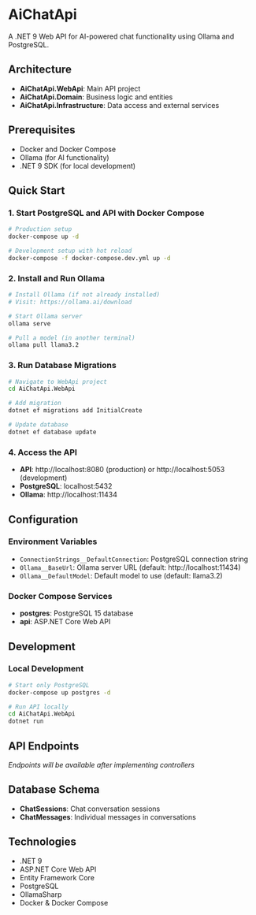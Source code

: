 # AiChatApi

A .NET 9 Web API for AI-powered chat functionality using Ollama and PostgreSQL.

## Architecture

- **AiChatApi.WebApi**: Main API project
- **AiChatApi.Domain**: Business logic and entities
- **AiChatApi.Infrastructure**: Data access and external services

## Prerequisites

- Docker and Docker Compose
- Ollama (for AI functionality)
- .NET 9 SDK (for local development)

## Quick Start

### 1. Start PostgreSQL and API with Docker Compose

```bash
# Production setup
docker-compose up -d

# Development setup with hot reload
docker-compose -f docker-compose.dev.yml up -d
```

### 2. Install and Run Ollama

```bash
# Install Ollama (if not already installed)
# Visit: https://ollama.ai/download

# Start Ollama server
ollama serve

# Pull a model (in another terminal)
ollama pull llama3.2
```

### 3. Run Database Migrations

```bash
# Navigate to WebApi project
cd AiChatApi.WebApi

# Add migration
dotnet ef migrations add InitialCreate

# Update database
dotnet ef database update
```

### 4. Access the API

- **API**: http://localhost:8080 (production) or http://localhost:5053 (development)
- **PostgreSQL**: localhost:5432
- **Ollama**: http://localhost:11434

## Configuration

### Environment Variables

- `ConnectionStrings__DefaultConnection`: PostgreSQL connection string
- `Ollama__BaseUrl`: Ollama server URL (default: http://localhost:11434)
- `Ollama__DefaultModel`: Default model to use (default: llama3.2)

### Docker Compose Services

- **postgres**: PostgreSQL 15 database
- **api**: ASP.NET Core Web API

## Development

### Local Development

```bash
# Start only PostgreSQL
docker-compose up postgres -d

# Run API locally
cd AiChatApi.WebApi
dotnet run
```

## API Endpoints

*Endpoints will be available after implementing controllers*

## Database Schema

- **ChatSessions**: Chat conversation sessions
- **ChatMessages**: Individual messages in conversations

## Technologies

- .NET 9
- ASP.NET Core Web API
- Entity Framework Core
- PostgreSQL
- OllamaSharp
- Docker & Docker Compose

